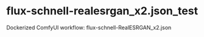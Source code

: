 # flux-schnell-realesrgan_x2.json_test
Dockerized ComfyUI workflow: flux-schnell-RealESRGAN_x2.json
